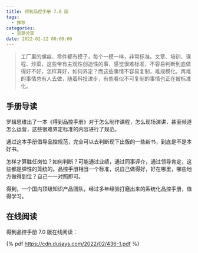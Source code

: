 ```yaml
---
title: 得到品控手册 7.0 版
tags:
  - 推荐
categories:
  - 资源分享
date: 2022-02-22 00:00:00
---
```


> 工厂里的螺丝、零件都有模子，每个一模一样，非常标准。文章、培训、课程、炒菜，这些带有主观性创造性的事，感觉很难标准，不容易判断到底做得好不好，怎样算好，如何界定？而这些事情不容易复制，难规模化。再难的事情总有人去做，随着科技进步，有些看似不可复制的事情也正在被标准化。

<!-- more -->

## 手册导读

罗辑思维出了一本《得到品控手册》对于怎么制作课程，怎么现场演讲，甚至频道怎么运营，这些很难界定标准的内容进行了规范。

通过这本手册倡导品控规范，完全可以去判断现下出版的一些新书，到底是不是本好书。

怎样才算胜任岗位？如何判断？可能通过业绩，通过同事评介，通过领导肯定，这些都是弹性的笼统的。品控手册相当一个标准，说自己做得好，好在哪里，哪些地方做得到位？自己一一对照即可。

得到，一个国内顶级知识产品团队，经过多年经验打磨出来的系统化品控手册，值得学习。

## 在线阅读

得到品控手册 7.0 版在线阅读：

{% pdf https://cdn.dusays.com/2022/02/436-1.pdf %}

